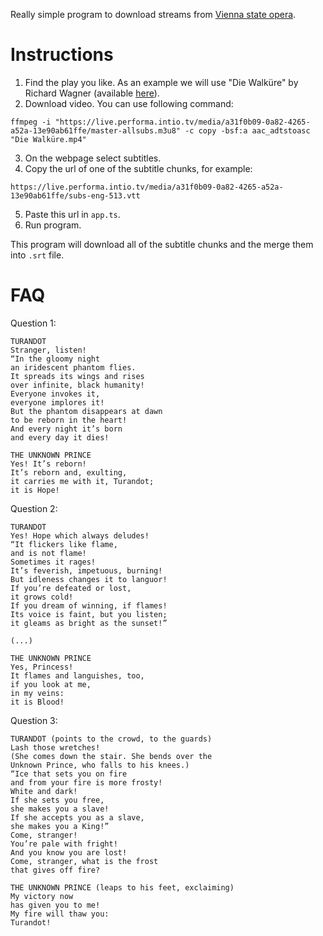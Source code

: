 Really simple program to download streams from [Vienna state opera](https://www.staatsoperlive.com).

# Instructions

1. Find the play you like. As an example we will use "Die Walküre" by Richard Wagner (available [here](https://www.staatsoperlive.com/0/eba91937-2929-48f8-8cee-57ae0250d584/player)).
2. Download video. You can use following command:
```
ffmpeg -i "https://live.performa.intio.tv/media/a31f0b09-0a82-4265-a52a-13e90ab61ffe/master-allsubs.m3u8" -c copy -bsf:a aac_adtstoasc "Die Walküre.mp4"
```
3. On the webpage select subtitles.
4. Copy the url of one of the subtitle chunks, for example:
```
https://live.performa.intio.tv/media/a31f0b09-0a82-4265-a52a-13e90ab61ffe/subs-eng-513.vtt
```
5. Paste this url in `app.ts`.
6. Run program.

This program will download all of the subtitle chunks and the merge them into `.srt` file.

# FAQ

Question 1:
```
TURANDOT
Stranger, listen!
“In the gloomy night
an iridescent phantom flies.
It spreads its wings and rises
over infinite, black humanity!
Everyone invokes it,
everyone implores it!
But the phantom disappears at dawn
to be reborn in the heart!
And every night it’s born
and every day it dies!

THE UNKNOWN PRINCE
Yes! It’s reborn!
It’s reborn and, exulting,
it carries me with it, Turandot;
it is Hope!
```

Question 2:
```
TURANDOT
Yes! Hope which always deludes!
“It flickers like flame,
and is not flame!
Sometimes it rages!
It’s feverish, impetuous, burning!
But idleness changes it to languor!
If you’re defeated or lost,
it grows cold!
If you dream of winning, if flames!
Its voice is faint, but you listen;
it gleams as bright as the sunset!”

(...)

THE UNKNOWN PRINCE
Yes, Princess!
It flames and languishes, too,
if you look at me,
in my veins:
it is Blood!
```

Question 3:
```
TURANDOT (points to the crowd, to the guards)
Lash those wretches!
(She comes down the stair. She bends over the
Unknown Prince, who falls to his knees.)
“Ice that sets you on fire
and from your fire is more frosty!
White and dark!
If she sets you free,
she makes you a slave!
If she accepts you as a slave,
she makes you a King!”
Come, stranger!
You’re pale with fright!
And you know you are lost!
Come, stranger, what is the frost
that gives off fire?

THE UNKNOWN PRINCE (leaps to his feet, exclaiming)
My victory now
has given you to me!
My fire will thaw you:
Turandot!
```
